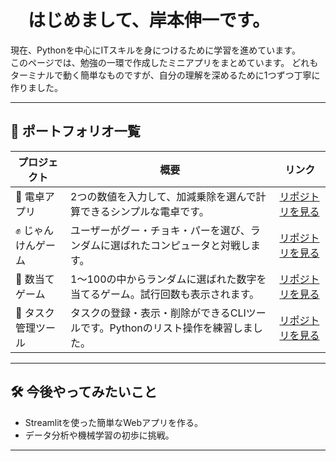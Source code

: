 # 　はじめまして、岸本伸一です。

現在、Pythonを中心にITスキルを身につけるために学習を進めています。  
このページでは、勉強の一環で作成したミニアプリをまとめています。
どれもターミナルで動く簡単なものですが、自分の理解を深めるために1つずつ丁寧に作りました。

---

## 📂 ポートフォリオ一覧

| プロジェクト | 概要 | リンク |
|------------|------|------|
| 🧮 電卓アプリ | 2つの数値を入力して、加減乗除を選んで計算できるシンプルな電卓です。 | [リポジトリを見る](https://github.com/shinichikishimoto/tutorial_calculator) |
| ✊ じゃんけんゲーム | ユーザーがグー・チョキ・パーを選び、ランダムに選ばれたコンピュータと対戦します。 | [リポジトリを見る](https://github.com/shinichikishimoto/tutorial-janken-game) |
| 🎯 数当てゲーム | 1～100の中からランダムに選ばれた数字を当てるゲーム。試行回数も表示されます。 | [リポジトリを見る](https://github.com/shinichikishimoto/tutorial_number_guess) |
| 📝 タスク管理ツール | タスクの登録・表示・削除ができるCLIツールです。Pythonのリスト操作を練習しました。 | [リポジトリを見る](https://github.com/shinichikishimoto/tutorial_task_manager) |

---

## 🛠 今後やってみたいこと

- Streamlitを使った簡単なWebアプリを作る。
- データ分析や機械学習の初歩に挑戦。

---



